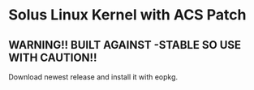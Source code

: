 # Solus Linux Kernel with ACS Patch
## WARNING!! BUILT AGAINST -STABLE SO USE WITH CAUTION!!
Download newest release and install it with eopkg.
